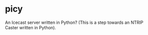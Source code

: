 # picy
An Icecast server written in Python? (This is a step towards an NTRIP Caster written in Python).
